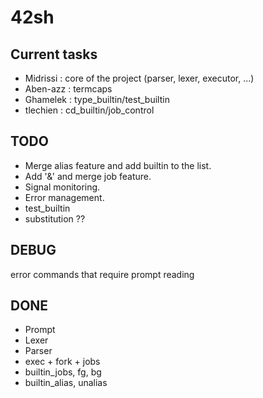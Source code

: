 # 42sh

## Current tasks

- Midrissi : core of the project (parser, lexer, executor, ...)
- Aben-azz : termcaps
- Ghamelek : type_builtin/test_builtin
- tlechien : cd_builtin/job_control

## TODO

- Merge alias feature and add builtin to the list.
- Add '&' and merge job feature.
- Signal monitoring.
- Error management.
- test_builtin
- substitution ??


## DEBUG

error commands that require prompt reading

## DONE

- Prompt
- Lexer
- Parser
- exec + fork + jobs
- builtin_jobs, fg, bg
- builtin_alias, unalias
